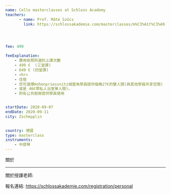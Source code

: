 ```yaml
---
name: Cello masterclasses at Schloss Academy
teachers:
      - name: Prof. Máté Szűcs
        link: https://schlossakademie.com/masterclasses/m%C3%A1t%C3%A9-sz%C5%B1cs




fee: 499

feeExplanation: 
    - 費用依照所選的上課次數
    - 499 €  (三堂課)
    - 649 € (四堂課)
    - <hr>
    - 住宿
    - 您可選擇Hohenpriessnitz城堡為學員提供每晚27€的雙人間(與其他學員共享空間) 
    - 或是 46€帶私人浴室單人間)。
    - 附有公共廚房提供學員使用


startDate: 2020-09-07
endDate: 2020-09-11
city: Zschepplin 
      

country: 德國
type: masterclass
instruments:
    - 中提琴
---
```

關於



<hr/>


關於授課老師:

報名連結: https://schlossakademie.com/registration/personal


